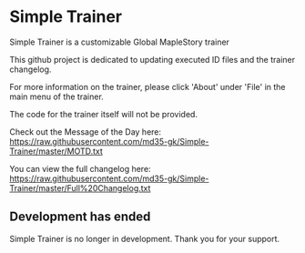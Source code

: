 # Simple Trainer
Simple Trainer is a customizable Global MapleStory trainer

This github project is dedicated to updating executed ID files and the trainer changelog.

For more information on the trainer, please click 'About' under 'File' in the main menu of the trainer.

The code for the trainer itself will not be provided.

Check out the Message of the Day here: https://raw.githubusercontent.com/md35-gk/Simple-Trainer/master/MOTD.txt

You can view the full changelog here: https://raw.githubusercontent.com/md35-gk/Simple-Trainer/master/Full%20Changelog.txt

## Development has ended
Simple Trainer is no longer in development. Thank you for your support.
